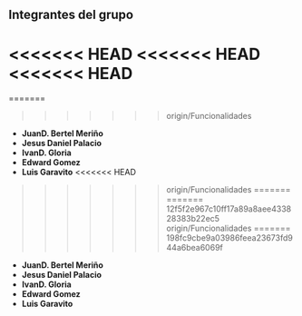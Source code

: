 ## Integrantes del grupo
<<<<<<< HEAD
<<<<<<< HEAD
<<<<<<< HEAD
=======
=======
>>>>>>> origin/Funcionalidades

- **JuanD. Bertel Meriño**
- **Jesus Daniel Palacio**
- **IvanD. Gloria**
- **Edward Gomez**
- **Luis Garavito**
<<<<<<< HEAD
>>>>>>> origin/Funcionalidades
=======
=======
>>>>>>> 12f5f2e967c10ff17a89a8aee433828383b22ec5
>>>>>>> origin/Funcionalidades
=======
>>>>>>> 198fc9cbe9a03986feea23673fd944a6bea6069f

- **JuanD. Bertel Meriño**
- **Jesus Daniel Palacio**
- **IvanD. Gloria**
- **Edward Gomez**
- **Luis Garavito**

